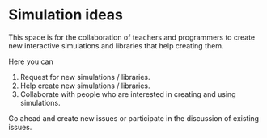 # Simulation ideas
This space is for the collaboration of teachers and programmers to create new interactive simulations and libraries that help creating them.

Here you can
1. Request for new simulations / libraries.
2. Help create new simulations / libraries.
3. Collaborate with people who are interested in creating and using simulations.

Go ahead and create new issues or participate in the discussion of existing issues.
